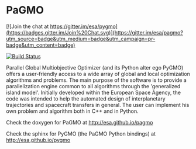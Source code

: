 PaGMO
=====

[![Join the chat at https://gitter.im/esa/pygmo](https://badges.gitter.im/Join%20Chat.svg)](https://gitter.im/esa/pagmo?utm_source=badge&utm_medium=badge&utm_campaign=pr-badge&utm_content=badge) 

[![Build Status](https://travis-ci.org/esa/pagmo.svg?branch=master)](https://travis-ci.org/esa/pagmo)

Parallel Global Multiobjective Optimizer (and its Python alter ego PyGMO) offers a
user-friendly access to a wide array of global and local optimization algorithms and problems.
The main purpose of the software is to provide a parallelization engine common to all algorithms
through the 'generalized island model'. Initially developed within the European Space Agency,
the code was intended to help the automated design of interplanetary trajectories and spacecraft
transfers in general. The user can implement his own problem and algorithm both in C++ and in Python.

Check the doxygen for PaGMO at http://esa.github.io/pagmo

Check the sphinx for PyGMO (the PaGMO Python bindings) at http://esa.github.io/pygmo
